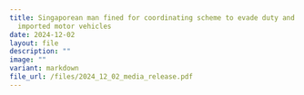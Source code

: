 ```yaml
---
title: Singaporean man fined for coordinating scheme to evade duty and GST on
  imported motor vehicles
date: 2024-12-02
layout: file
description: ""
image: ""
variant: markdown
file_url: /files/2024_12_02_media_release.pdf
---
```

